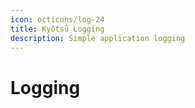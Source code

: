 ```yaml
---
icon: octicons/log-24
title: Kyōtsū Logging
description: Simple application logging
---
```


# Logging